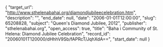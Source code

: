 {
  "target_url": "http://www.sthelenabahai.org/diamondjubileecelebration.htm", 
  "description": "", 
  "end_date": null, 
  "date": "2006-01-01T12:00:00", 
  "slug": 65208828, 
  "subject": "Queen's Diamond Jubilee, 2012", 
  "publisher": "sthelenabahai.org", 
  "open_access": true, 
  "title": "Baha i Community of St. Helena: Diamond Jubilee Celebration", 
  "record_id": "20060101T120000/dHhhV9Sb/fAPRcT/JqhXdA==", 
  "start_date": null
}

